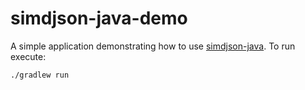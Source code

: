 # simdjson-java-demo

A simple application demonstrating how to use [simdjson-java](https://github.com/simdjson/simdjson-java). 
To run execute:

```./gradlew run```
